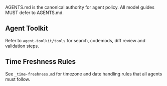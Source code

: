 AGENTS.md is the canonical authority for agent policy. All model guides MUST defer to AGENTS.md.

## Agent Toolkit

Refer to `agent-toolkit/tools` for search, codemods, diff review and validation steps.

## Time Freshness Rules

See `_time-freshness.md` for timezone and date handling rules that all agents must follow.
